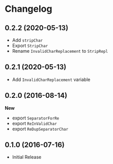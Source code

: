 # Changelog

## 0.2.2 (2020-05-13)
* Add `stripChar`
* Export `StripChar`
* Rename `InvalidCharReplacement` to `StripRepl`

## 0.2.1 (2020-05-13)
* Add `InvalidCharReplacement` variable

## 0.2.0 (2016-08-14)

**New**

* export `SeparatorForRe`
* export `ReInValidChar`
* export `ReDupSeparatorChar`


## 0.1.0 (2016-07-16)

* Initial Release
